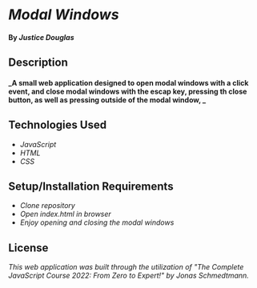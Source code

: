 # _Modal Windows_

#### By _**Justice Douglas**_

## Description

#### _A small web application designed to open modal windows with a click event, and close modal windows with the escap key, pressing th close button, as well as pressing outside of the modal window, _

## Technologies Used

* _JavaScript_
* _HTML_
* _CSS_

## Setup/Installation Requirements

* _Clone repository_
* _Open index.html in browser_
* _Enjoy opening and closing the modal windows_

## License

_This web application was built through the utilization of "The Complete JavaScript Course 2022: From Zero to Expert!" by Jonas Schmedtmann._